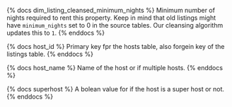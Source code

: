 
{% docs dim_listing_cleansed_minimum_nights %}
Minimum number of nights required to rent this property.
Keep in mind that old listings might have `minimum_nights` set to 0 in the source tables. Our cleansing algorithm updates this to `1`.
{% enddocs %}

{% docs host_id %}
Primary key fpr the hosts table, also forgein key of the listings table.
{% enddocs %}

{% docs host_name %}
Name of the host or if multiple hosts.
{% enddocs %}

{% docs superhost %}
A bolean value for if the host is a super host or not.
{% enddocs %}

